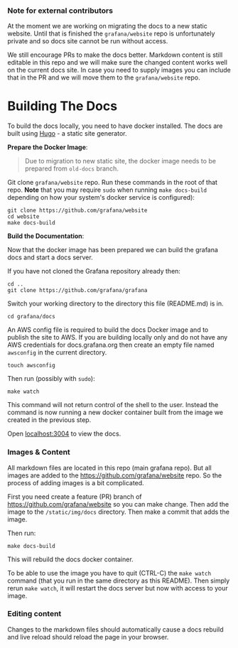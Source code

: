 ### Note for external contributors

At the moment we are working on migrating the docs to a new static website. Until that is finished the
`grafana/website` repo is unfortunately private and so docs site cannot be run without access.

We still encourage PRs to make the docs better. Markdown content is still editable in this repo and we
will make sure the changed content works well on the current docs site. In case you need to supply images
you can include that in the PR and we will move them to the `grafana/website` repo.

# Building The Docs

To build the docs locally, you need to have docker installed.  The
docs are built using [Hugo](http://gohugo.io/) - a static site generator.

**Prepare the Docker Image**:

> Due to migration to new static site, the docker image needs to be prepared from `old-docs` branch.

Git clone `grafana/website` repo. Run these commands in the root of that repo. **Note** that you may require ``sudo``
when running ``make docs-build`` depending on how your system's docker
service is configured):

```
git clone https://github.com/grafana/website
cd website
make docs-build
```

**Build the Documentation**:

Now that the docker image has been prepared we can build the
grafana docs and start a docs server.

If you have not cloned the Grafana repository already then:

```
cd ..
git clone https://github.com/grafana/grafana
```

Switch your working directory to the directory this file
(README.md) is in.

```
cd grafana/docs
```

An AWS config file is required to build the docs Docker image and to publish the site to AWS. If you are building locally only and do not have any AWS credentials for docs.grafana.org then create an empty file named `awsconfig` in the current directory.

```
touch awsconfig
```

Then run (possibly with ``sudo``):

```
make watch
```

This command will not return control of the shell to the user. Instead
the command is now running a new docker container built from the image
we created in the previous step.

Open [localhost:3004](http://localhost:3004) to view the docs.

### Images & Content

All markdown files are located in this repo (main grafana repo). But all images are added to the https://github.com/grafana/website repo. So the process of adding images is a bit complicated.

First you need create a feature (PR) branch of https://github.com/grafana/website so you can make change. Then add the image to the `/static/img/docs` directory. Then make a commit that adds the image.

Then run:
```
make docs-build
```

This will rebuild the docs docker container.

To be able to use the image you have to quit  (CTRL-C) the `make watch` command (that you run in the same directory as this README). Then simply rerun `make watch`, it will restart the docs server but now with access to your image.

### Editing content

Changes to the markdown files should automatically cause a docs rebuild and live reload should reload the page in your browser.
